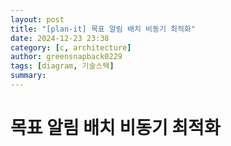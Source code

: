 ```yaml
---
layout: post
title: "[plan-it] 목표 알림 배치 비동기 최적화"
date: 2024-12-23 23:38
category: [c, architecture]
author: greensnapback0229
tags: [diagram, 기술스택]
summary: 
---
```


# 목표 알림 배치 비동기 최적화